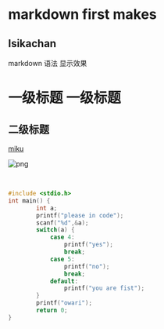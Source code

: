 
# markdown first makes

## Isikachan

markdown 语法				显示效果	   

# 一级标题       				 一级标题

## 二级标题

[miku](H.COM)



![png](http://mixisya.herokuapp.com/%E5%9B%BE%E5%BA%93/87806582_p0.jpg)



​						
```c
#include <stdio.h>
int main() {
    	int a;
    	printf("please in code");
    	scanf("%d",&a);
    	switch(a) {
            case 4:
                printf("yes");
                break;
            case 5:
                printf("no");
                break;
            default:
                printf("you are fist");
        }
        printf("owari");
    	return 0;
}
```

